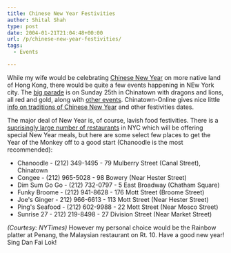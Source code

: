 ```yaml
---
title: Chinese New Year Festivities
author: Shital Shah
type: post
date: 2004-01-21T21:04:48+00:00
url: /p/chinese-new-year-festivities/
tags:
  - Events

---
```

While my wife would be celebrating <a href="http://chineseculture.about.com/library/weekly/topicsub1.htm?once=true&" target="new">Chinese New Year</a> on more native land of Hong Kong, there would be quite a few events happening in NEw York city. The <a href="http://gonyc.about.com/cs/holidays/a/chinesenewyear.htm" target="new">big parade</a> is on Sunday 25th in Chinatown with dragons and lions, all red and gold, along with <a href="http://www.taipei.org/even/newyearevent/chinesenewyear.html" target="new">other events</a>. Chinatown-Online gives nice little <a href="http://www.chinatown-online.com/year/year.shtml" target="new">info on traditions of Chinese New Year</a> and other festivities dates.

The major deal of New Year is, of course, lavish food festivities. There is a <a href="http://ccbany.org/restaurant_list.html" target="new">suprisingly large number of restaurants</a> in NYC which will be offering special New Year meals, but here are some select few places to get the Year of the Monkey off to a good start (Chanoodle is the most recommended):

  * Chanoodle - (212) 349-1495 - 79 Mulberry Street (Canal Street), Chinatown
  * Congee - (212) 965-5028 - 98 Bowery (Near Hester Street)
  * Dim Sum Go Go - (212) 732-0797 - 5 East Broadway (Chatham Square)
  * Funky Broome - (212) 941-8628 - 176 Mott Street (Broome Street)
  * Joe's Ginger - 212) 966-6613 - 113 Mott Street (Near Hester Street)
  * Ping's Seafood - (212) 602-9988 - 22 Mott Street (Near Mosco Street)
  * Sunrise 27 - 212) 219-8498 - 27 Division Street (Near Market Street)

_(Courtesy: NYTimes)_ However my personal choice would be the Rainbow platter at Penang, the Malaysian restaurant on Rt. 10. Have a good new year! Sing Dan Fai Lok!
